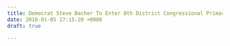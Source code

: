 ```yaml
---
title: Democrat Steve Bacher To Enter 8th District Congressional Primary Race
date: 2018-01-05 17:15:20 +0000
draft: true

---
```

